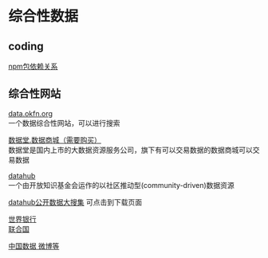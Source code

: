 




# 综合性数据

## coding
[npm包依赖关系](http://registry.npmjs.org/d3)

## 综合性网站

[data.okfn.org](http://data.okfn.org/data)<br>
一个数据综合性网站，可以进行搜索

[数据堂.数据商城（需要购买）](http://www.datamall.com/)<br>
数据堂是国内上市的大数据资源服务公司，旗下有可以交易数据的数据商城可以交易数据

[datahub](https://datahub.io/dataset)<br>
一个由开放知识基金会运作的以社区推动型(community-driven)数据资源

[datahub公开数据大搜集](https://upload.wikimedia.org/wikipedia/commons/0/08/LOD_Cloud_2014.svg)
可点击到下载页面

[世界银行](http://data.worldbank.org/)<br>
[联合国](http://data.un.org/)<br>

[中国数据 微博等 ](https://github.com/Lab41/sunny-side-up/wiki/Chinese-Datasets)





